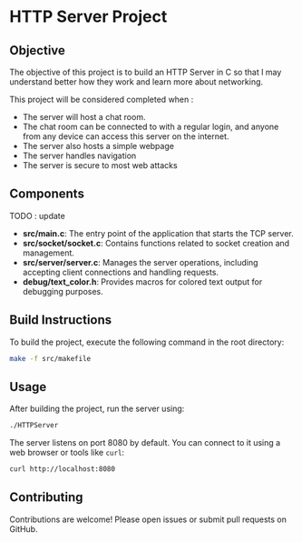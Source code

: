 # HTTP Server Project

## Objective

The objective of this project is to build an HTTP Server in C so that I may understand better how they work and learn more about networking. 

This project will be considered completed when :
- The server will host a chat room. 
- The chat room can be connected to with a regular login, and anyone from any device can access this server on the internet.
- The server also hosts a simple webpage
- The server handles navigation
- The server is secure to most web attacks

## Components

TODO : update
- **src/main.c**: The entry point of the application that starts the TCP server.
- **src/socket/socket.c**: Contains functions related to socket creation and management.
- **src/server/server.c**: Manages the server operations, including accepting client connections and handling requests.
- **debug/text_color.h**: Provides macros for colored text output for debugging purposes.


## Build Instructions

To build the project, execute the following command in the root directory:

```sh
make -f src/makefile
```

## Usage

After building the project, run the server using:

```sh
./HTTPServer
```

The server listens on port 8080 by default. You can connect to it using a web browser or tools like `curl`:

```sh
curl http://localhost:8080
```

## Contributing

Contributions are welcome! Please open issues or submit pull requests on GitHub.

